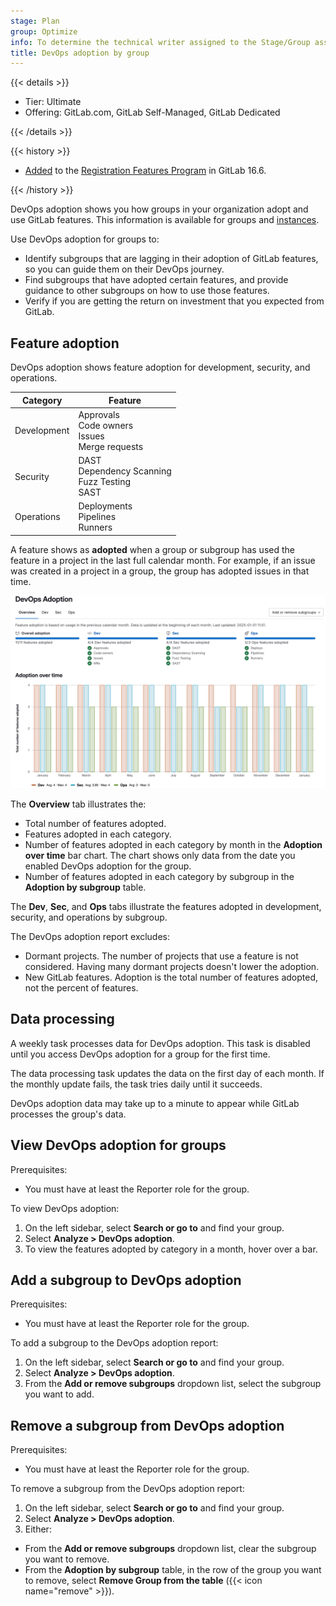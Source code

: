 ```yaml
---
stage: Plan
group: Optimize
info: To determine the technical writer assigned to the Stage/Group associated with this page, see https://handbook.gitlab.com/handbook/product/ux/technical-writing/#assignments
title: DevOps adoption by group
---
```


{{< details >}}

- Tier: Ultimate
- Offering: GitLab.com, GitLab Self-Managed, GitLab Dedicated

{{< /details >}}

{{< history >}}

- [Added](https://gitlab.com/gitlab-org/gitlab/-/issues/367093) to the [Registration Features Program](../../../administration/settings/usage_statistics.md#registration-features-program) in GitLab 16.6.

{{< /history >}}

DevOps adoption shows you how groups in your organization adopt and use GitLab features.
This information is available for groups and [instances](../../../administration/analytics/dev_ops_reports.md).

Use DevOps adoption for groups to:

- Identify subgroups that are lagging in their adoption of GitLab features, so you can guide them on
  their DevOps journey.
- Find subgroups that have adopted certain features, and provide guidance to other subgroups on
  how to use those features.
- Verify if you are getting the return on investment that you expected from GitLab.

## Feature adoption

DevOps adoption shows feature adoption for development, security, and operations.

| Category    | Feature |
|-------------|---------|
| Development | Approvals<br>Code owners<br>Issues<br>Merge requests |
| Security    | DAST<br>Dependency Scanning<br>Fuzz Testing<br>SAST |
| Operations  | Deployments<br>Pipelines<br>Runners |

A feature shows as **adopted** when a group or subgroup has used the feature in a project in the last full calendar month.
For example, if an issue was created in a project in a group, the group has adopted issues in that time.

![DevOps adoption report for a group](img/devops_adoption_v17_8.png)

The **Overview** tab illustrates the:

- Total number of features adopted.
- Features adopted in each category.
- Number of features adopted in each category by month in the **Adoption over time** bar chart.
The chart shows only data from the date you enabled DevOps adoption for the group.
- Number of features adopted in each category by subgroup in the **Adoption by subgroup** table.

The **Dev**, **Sec**, and **Ops** tabs illustrate the features adopted in development, security, and operations by subgroup.

The DevOps adoption report excludes:

- Dormant projects. The number of projects that use a feature is not considered. Having many dormant projects doesn't lower the adoption.
- New GitLab features. Adoption is the total number of features adopted, not the percent of features.

## Data processing

A weekly task processes data for DevOps adoption.
This task is disabled until you access DevOps adoption for a group for the first time.

The data processing task updates the data on the first day of each month.
If the monthly update fails, the task tries daily until it succeeds.

DevOps adoption data may take up to a minute to appear while GitLab processes the group's data.

## View DevOps adoption for groups

Prerequisites:

- You must have at least the Reporter role for the group.

To view DevOps adoption:

1. On the left sidebar, select **Search or go to** and find your group.
1. Select **Analyze > DevOps adoption**.
1. To view the features adopted by category in a month, hover over a bar.

## Add a subgroup to DevOps adoption

Prerequisites:

- You must have at least the Reporter role for the group.

To add a subgroup to the DevOps adoption report:

1. On the left sidebar, select **Search or go to** and find your group.
1. Select **Analyze > DevOps adoption**.
1. From the **Add or remove subgroups** dropdown list, select the subgroup you want to add.

## Remove a subgroup from DevOps adoption

Prerequisites:

- You must have at least the Reporter role for the group.

To remove a subgroup from the DevOps adoption report:

1. On the left sidebar, select **Search or go to** and find your group.
1. Select **Analyze > DevOps adoption**.
1. Either:

- From the **Add or remove subgroups** dropdown list, clear the subgroup you want to remove.
- From the **Adoption by subgroup** table, in the row of the group you want to remove, select
**Remove Group from the table** ({{< icon name="remove" >}}).

